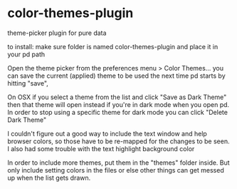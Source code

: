 # color-themes-plugin
theme-picker plugin for pure data

to install: make sure folder is named color-themes-plugin and place it in your pd path

Open the theme picker from the preferences menu > Color Themes...
you can save the current (applied) theme to be used the next time pd starts by hitting "save", 

On OSX if you select a theme from the list and click "Save as Dark Theme" then that theme will open instead if you're in dark mode when you open pd.
In order to stop using a specific theme for dark mode you can click "Delete Dark Theme"

I couldn't figure out a good way to include the text window and help browser colors, so those have to be re-mapped for the changes to be seen. 
I also had some trouble with the text highlight background color

In order to include more themes, put them in the "themes" folder inside. But only include setting colors in the files or else other things can get messed up when
the list gets drawn.
